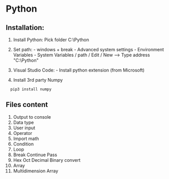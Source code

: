 # Python

## Installation:
  01. Install Python: Pick folder C:\Python
  02. Set path:
    - windows + break
    - Advanced system settings
    - Environment Variables
    - System Variables / path / Edit / New --> Type address "C:\Python"
    
  03. Visual Studio Code:
    - Install python extension (from Microsoft)
  
  04. Install 3rd party Numpy
  ```
    pip3 install numpy
  ```
## Files content
  01. Output to console
  02. Data type
  03. User input
  04. Operator
  05. Import math
  06. Condition
  07. Loop
  08. Break Continue Pass
  09. Hex Oct Decimal Binary convert
  10. Array
  11. Multidimension Array
  
